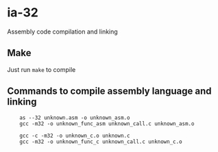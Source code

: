 # ia-32
Assembly code compilation and linking

## Make
Just run `make` to compile

## Commands to compile assembly language and linking

		as --32 unknown.asm -o unknown_asm.o
		gcc -m32 -o unknown_func_asm unknown_call.c unknown_asm.o
    
		gcc -c -m32 -o unknown_c.o unknown.c
		gcc -m32 -o unknown_func_c unknown_call.c unknown_c.o
